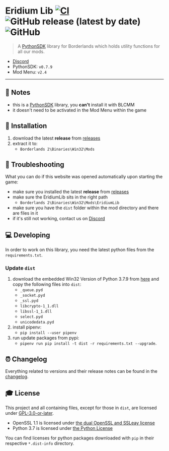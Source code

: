 # **Eridium Lib** [![CI](https://github.com/RLNT/bl2_eridium/actions/workflows/main.yml/badge.svg)](https://github.com/RLNT/bl2_eridium/actions/workflows/main.yml) ![GitHub release (latest by date)](https://img.shields.io/github/downloads/RLNT/bl2_eridium/latest/total) ![GitHub](https://img.shields.io/github/license/RLNT/bl2_eridium)

> A [PythonSDK] library for Borderlands which holds utility functions for all our mods.

- [Discord][discord]
- PythonSDK: `v0.7.9`
- Mod Menu: `v2.4`

---

## **📑 Notes**
- this is a [PythonSDK] library, you **can't** install it with BLCMM
- it doesn't need to be activated in the Mod Menu within the game


## **🔧 Installation**
1. download the latest **release** from [releases]
2. extract it to:
   - `Borderlands 2\Binaries\Win32\Mods`


## **🐞 Troubleshooting**
What you can do if this website was opened automatically upon starting the game:

- make sure you installed the latest **release** from [releases]
- make sure the EridiumLib sits in the right path
  - `Borderlands 2\Binaries\Win32\Mods\EridiumLib`
- make sure you have the `dist` folder within the mod directory and there are files in it
- if it's still not working, contact us on [Discord]


## **💻 Developing**
In order to work on this library, you need the latest python files from the `requirements.txt`.

### **Update `dist`**
1. download the embedded Win32 Version of Python 3.7.9 from [here][python_download] and copy the following files into `dist`:
   - `_queue.pyd`
   - `_socket.pyd`
   - `_ssl.pyd`
   - `libcrypto-1_1.dll`
   - `libssl-1_1.dll`
   - `select.pyd`
   - `unicodedata.pyd`
2. install pipenv:
   - `pip install --user pipenv`
3. run update packages from pypi:
   - `pipenv run pip install -t dist -r requirements.txt --upgrade`.


## **⏰ Changelog**
Everything related to versions and their release notes can be found in the [changelog].


## **🎓 License**
This project and all containing files, except for those in `dist`, are licensed under [GPL-3.0-or-later][license].

- OpenSSL 1.1 is licensed under [the dual OpenSSL and SSLeay license][openssl_license]
- Python 3.7 is licensed under [the Python License][python_license]

You can find licenses for python packages downloaded with `pip` in their respective `*.dist-info` directory.


<!-- Links -->
[pythonsdk]: http://borderlandsmodding.com/sdk-mods/
[discord]: https://discordapp.com/invite/Q3qxws6
[releases]: https://github.com/RLNT/bl2_eridium/releases
[python_download]: https://www.python.org/ftp/python/3.7.9/python-3.7.9-embed-win32.zip
[changelog]: CHANGELOG.md
[license]: LICENSE
[openssl_license]: licenses/OpenSSL-1_1
[python_license]: licenses/Python37
